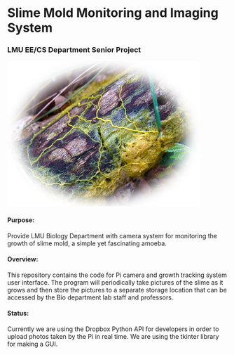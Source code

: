 # **Slime Mold Monitoring and Imaging System**
### **LMU EE/CS Department Senior Project**
![](images/oie_124645G3I2Cvl3-1.jpg)
#### Purpose:
Provide LMU Biology Department with camera system for monitoring the growth of slime mold, 
a simple yet fascinating amoeba.

#### Overview: 
This repository contains the code for Pi camera and growth tracking system user interface. 
The program will periodically take pictures of the slime as it grows and then store the pictures 
to a separate storage location that can be accessed by the Bio department lab staff and professors.

#### Status:
Currently we are using the Dropbox Python API for developers in order to upload photos
taken by the Pi in real time. We are using the tkinter library for making a GUI.

